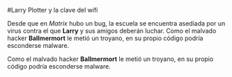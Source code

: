 #Larry Plotter y la clave del wifi

Desde que en *Matrix* hubo un bug, la escuela se encuentra asediada por un virus contra el que **Larry** y sus amigos deberán luchar.
Como el malvado hacker **Ballmermort** le metió un troyano,
en su propio código podría esconderse malware.

Como el malvado hacker **Ballmermort** le metió un troyano, en su propio código podría esconderse malware.